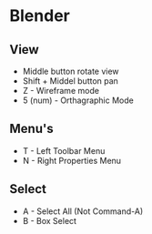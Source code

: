 # Blender

## View

- Middle button rotate view
- Shift + Middel button pan
- Z - Wireframe mode
- 5 (num) - Orthagraphic Mode

## Menu's

- T - Left Toolbar Menu
- N - Right Properties Menu

## Select

- A - Select All (Not Command-A)
- B - Box Select

